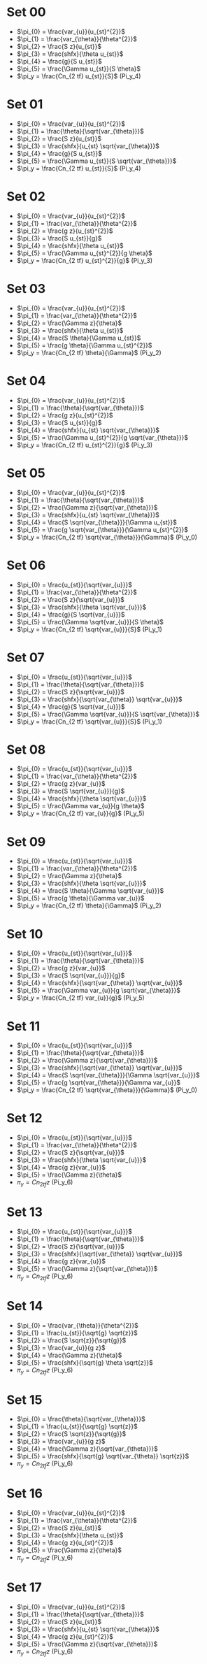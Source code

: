 # Set 00
- $\pi_{0} = \frac{var_{u}}{u_{st}^{2}}$
- $\pi_{1} = \frac{var_{\theta}}{\theta^{2}}$
- $\pi_{2} = \frac{S z}{u_{st}}$
- $\pi_{3} = \frac{shfx}{\theta u_{st}}$
- $\pi_{4} = \frac{g}{S u_{st}}$
- $\pi_{5} = \frac{\Gamma u_{st}}{S \theta}$
- $\pi_y = \frac{Cn_{2 tf} u_{st}}{S}$ (Pi_y_4) 

# Set 01
- $\pi_{0} = \frac{var_{u}}{u_{st}^{2}}$
- $\pi_{1} = \frac{\theta}{\sqrt{var_{\theta}}}$
- $\pi_{2} = \frac{S z}{u_{st}}$
- $\pi_{3} = \frac{shfx}{u_{st} \sqrt{var_{\theta}}}$
- $\pi_{4} = \frac{g}{S u_{st}}$
- $\pi_{5} = \frac{\Gamma u_{st}}{S \sqrt{var_{\theta}}}$
- $\pi_y = \frac{Cn_{2 tf} u_{st}}{S}$ (Pi_y_4) 

# Set 02
- $\pi_{0} = \frac{var_{u}}{u_{st}^{2}}$
- $\pi_{1} = \frac{var_{\theta}}{\theta^{2}}$
- $\pi_{2} = \frac{g z}{u_{st}^{2}}$
- $\pi_{3} = \frac{S u_{st}}{g}$
- $\pi_{4} = \frac{shfx}{\theta u_{st}}$
- $\pi_{5} = \frac{\Gamma u_{st}^{2}}{g \theta}$
- $\pi_y = \frac{Cn_{2 tf} u_{st}^{2}}{g}$ (Pi_y_3) 

# Set 03
- $\pi_{0} = \frac{var_{u}}{u_{st}^{2}}$
- $\pi_{1} = \frac{var_{\theta}}{\theta^{2}}$
- $\pi_{2} = \frac{\Gamma z}{\theta}$
- $\pi_{3} = \frac{shfx}{\theta u_{st}}$
- $\pi_{4} = \frac{S \theta}{\Gamma u_{st}}$
- $\pi_{5} = \frac{g \theta}{\Gamma u_{st}^{2}}$
- $\pi_y = \frac{Cn_{2 tf} \theta}{\Gamma}$ (Pi_y_2) 

# Set 04
- $\pi_{0} = \frac{var_{u}}{u_{st}^{2}}$
- $\pi_{1} = \frac{\theta}{\sqrt{var_{\theta}}}$
- $\pi_{2} = \frac{g z}{u_{st}^{2}}$
- $\pi_{3} = \frac{S u_{st}}{g}$
- $\pi_{4} = \frac{shfx}{u_{st} \sqrt{var_{\theta}}}$
- $\pi_{5} = \frac{\Gamma u_{st}^{2}}{g \sqrt{var_{\theta}}}$
- $\pi_y = \frac{Cn_{2 tf} u_{st}^{2}}{g}$ (Pi_y_3) 

# Set 05
- $\pi_{0} = \frac{var_{u}}{u_{st}^{2}}$
- $\pi_{1} = \frac{\theta}{\sqrt{var_{\theta}}}$
- $\pi_{2} = \frac{\Gamma z}{\sqrt{var_{\theta}}}$
- $\pi_{3} = \frac{shfx}{u_{st} \sqrt{var_{\theta}}}$
- $\pi_{4} = \frac{S \sqrt{var_{\theta}}}{\Gamma u_{st}}$
- $\pi_{5} = \frac{g \sqrt{var_{\theta}}}{\Gamma u_{st}^{2}}$
- $\pi_y = \frac{Cn_{2 tf} \sqrt{var_{\theta}}}{\Gamma}$ (Pi_y_0) 

# Set 06
- $\pi_{0} = \frac{u_{st}}{\sqrt{var_{u}}}$
- $\pi_{1} = \frac{var_{\theta}}{\theta^{2}}$
- $\pi_{2} = \frac{S z}{\sqrt{var_{u}}}$
- $\pi_{3} = \frac{shfx}{\theta \sqrt{var_{u}}}$
- $\pi_{4} = \frac{g}{S \sqrt{var_{u}}}$
- $\pi_{5} = \frac{\Gamma \sqrt{var_{u}}}{S \theta}$
- $\pi_y = \frac{Cn_{2 tf} \sqrt{var_{u}}}{S}$ (Pi_y_1) 

# Set 07
- $\pi_{0} = \frac{u_{st}}{\sqrt{var_{u}}}$
- $\pi_{1} = \frac{\theta}{\sqrt{var_{\theta}}}$
- $\pi_{2} = \frac{S z}{\sqrt{var_{u}}}$
- $\pi_{3} = \frac{shfx}{\sqrt{var_{\theta}} \sqrt{var_{u}}}$
- $\pi_{4} = \frac{g}{S \sqrt{var_{u}}}$
- $\pi_{5} = \frac{\Gamma \sqrt{var_{u}}}{S \sqrt{var_{\theta}}}$
- $\pi_y = \frac{Cn_{2 tf} \sqrt{var_{u}}}{S}$ (Pi_y_1) 

# Set 08
- $\pi_{0} = \frac{u_{st}}{\sqrt{var_{u}}}$
- $\pi_{1} = \frac{var_{\theta}}{\theta^{2}}$
- $\pi_{2} = \frac{g z}{var_{u}}$
- $\pi_{3} = \frac{S \sqrt{var_{u}}}{g}$
- $\pi_{4} = \frac{shfx}{\theta \sqrt{var_{u}}}$
- $\pi_{5} = \frac{\Gamma var_{u}}{g \theta}$
- $\pi_y = \frac{Cn_{2 tf} var_{u}}{g}$ (Pi_y_5) 

# Set 09
- $\pi_{0} = \frac{u_{st}}{\sqrt{var_{u}}}$
- $\pi_{1} = \frac{var_{\theta}}{\theta^{2}}$
- $\pi_{2} = \frac{\Gamma z}{\theta}$
- $\pi_{3} = \frac{shfx}{\theta \sqrt{var_{u}}}$
- $\pi_{4} = \frac{S \theta}{\Gamma \sqrt{var_{u}}}$
- $\pi_{5} = \frac{g \theta}{\Gamma var_{u}}$
- $\pi_y = \frac{Cn_{2 tf} \theta}{\Gamma}$ (Pi_y_2) 

# Set 10
- $\pi_{0} = \frac{u_{st}}{\sqrt{var_{u}}}$
- $\pi_{1} = \frac{\theta}{\sqrt{var_{\theta}}}$
- $\pi_{2} = \frac{g z}{var_{u}}$
- $\pi_{3} = \frac{S \sqrt{var_{u}}}{g}$
- $\pi_{4} = \frac{shfx}{\sqrt{var_{\theta}} \sqrt{var_{u}}}$
- $\pi_{5} = \frac{\Gamma var_{u}}{g \sqrt{var_{\theta}}}$
- $\pi_y = \frac{Cn_{2 tf} var_{u}}{g}$ (Pi_y_5) 

# Set 11
- $\pi_{0} = \frac{u_{st}}{\sqrt{var_{u}}}$
- $\pi_{1} = \frac{\theta}{\sqrt{var_{\theta}}}$
- $\pi_{2} = \frac{\Gamma z}{\sqrt{var_{\theta}}}$
- $\pi_{3} = \frac{shfx}{\sqrt{var_{\theta}} \sqrt{var_{u}}}$
- $\pi_{4} = \frac{S \sqrt{var_{\theta}}}{\Gamma \sqrt{var_{u}}}$
- $\pi_{5} = \frac{g \sqrt{var_{\theta}}}{\Gamma var_{u}}$
- $\pi_y = \frac{Cn_{2 tf} \sqrt{var_{\theta}}}{\Gamma}$ (Pi_y_0) 

# Set 12
- $\pi_{0} = \frac{u_{st}}{\sqrt{var_{u}}}$
- $\pi_{1} = \frac{var_{\theta}}{\theta^{2}}$
- $\pi_{2} = \frac{S z}{\sqrt{var_{u}}}$
- $\pi_{3} = \frac{shfx}{\theta \sqrt{var_{u}}}$
- $\pi_{4} = \frac{g z}{var_{u}}$
- $\pi_{5} = \frac{\Gamma z}{\theta}$
- $\pi_y = Cn_{2 tf} z$ (Pi_y_6) 

# Set 13
- $\pi_{0} = \frac{u_{st}}{\sqrt{var_{u}}}$
- $\pi_{1} = \frac{\theta}{\sqrt{var_{\theta}}}$
- $\pi_{2} = \frac{S z}{\sqrt{var_{u}}}$
- $\pi_{3} = \frac{shfx}{\sqrt{var_{\theta}} \sqrt{var_{u}}}$
- $\pi_{4} = \frac{g z}{var_{u}}$
- $\pi_{5} = \frac{\Gamma z}{\sqrt{var_{\theta}}}$
- $\pi_y = Cn_{2 tf} z$ (Pi_y_6) 

# Set 14
- $\pi_{0} = \frac{var_{\theta}}{\theta^{2}}$
- $\pi_{1} = \frac{u_{st}}{\sqrt{g} \sqrt{z}}$
- $\pi_{2} = \frac{S \sqrt{z}}{\sqrt{g}}$
- $\pi_{3} = \frac{var_{u}}{g z}$
- $\pi_{4} = \frac{\Gamma z}{\theta}$
- $\pi_{5} = \frac{shfx}{\sqrt{g} \theta \sqrt{z}}$
- $\pi_y = Cn_{2 tf} z$ (Pi_y_6) 

# Set 15
- $\pi_{0} = \frac{\theta}{\sqrt{var_{\theta}}}$
- $\pi_{1} = \frac{u_{st}}{\sqrt{g} \sqrt{z}}$
- $\pi_{2} = \frac{S \sqrt{z}}{\sqrt{g}}$
- $\pi_{3} = \frac{var_{u}}{g z}$
- $\pi_{4} = \frac{\Gamma z}{\sqrt{var_{\theta}}}$
- $\pi_{5} = \frac{shfx}{\sqrt{g} \sqrt{var_{\theta}} \sqrt{z}}$
- $\pi_y = Cn_{2 tf} z$ (Pi_y_6) 

# Set 16
- $\pi_{0} = \frac{var_{u}}{u_{st}^{2}}$
- $\pi_{1} = \frac{var_{\theta}}{\theta^{2}}$
- $\pi_{2} = \frac{S z}{u_{st}}$
- $\pi_{3} = \frac{shfx}{\theta u_{st}}$
- $\pi_{4} = \frac{g z}{u_{st}^{2}}$
- $\pi_{5} = \frac{\Gamma z}{\theta}$
- $\pi_y = Cn_{2 tf} z$ (Pi_y_6) 

# Set 17
- $\pi_{0} = \frac{var_{u}}{u_{st}^{2}}$
- $\pi_{1} = \frac{\theta}{\sqrt{var_{\theta}}}$
- $\pi_{2} = \frac{S z}{u_{st}}$
- $\pi_{3} = \frac{shfx}{u_{st} \sqrt{var_{\theta}}}$
- $\pi_{4} = \frac{g z}{u_{st}^{2}}$
- $\pi_{5} = \frac{\Gamma z}{\sqrt{var_{\theta}}}$
- $\pi_y = Cn_{2 tf} z$ (Pi_y_6) 

